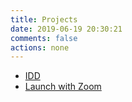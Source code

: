 ```yaml
---
title: Projects
date: 2019-06-19 20:30:21
comments: false
actions: none
---
```


- [IDD](idd)
- [Launch with Zoom](launch-with-zoom)
